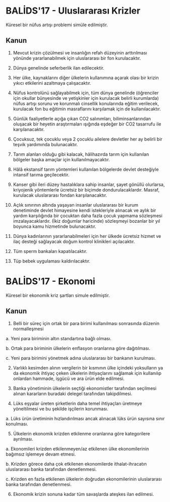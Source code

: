 # BALİDS'17 - Uluslararası Krizler
 
Küresel bir nüfus artışı problemi simüle edilmiştir.

## Kanun

1. Mevcut krizin çözülmesi ve insanlığın refah düzeyinin arttırılması yönünde yararlanabilmek için uluslararası bir fon kurulacaktır.

1. Dünya genelinde seferberlik ilan edilecektir.

1. Her ülke, kaynaklarını diğer ülkelerin kullanımına açarak olası bir krizin yıkıcı etkilerini azaltmaya çalışacaktır.

1. Nüfus kontrolünü sağlayabilmek için, tüm dünya genelinde (öğrenciler için okullar bünyesinde ve yetişkinler için kurulacak belirli kurumlarda) nüfus artışı sorunu ve korunmalı cinsellik konularında eğitim verilecek, kurulacak fon bu eğitimin masraflarını karşılamak için de kullanılacaktır.

1. Günlük faaliyetlerle açığa çıkan CO2 salınımları, biliminsanlarından oluşacak bir heyetin araştırmaları ışığında eşdeğer bir CO2 tasarrufu ile karşılanacaktır.

1. Çocuksuz, tek çocuklu veya 2 çocuklu ailelere devletler her ay belirli bir teşvik yardımında bulunacaktır.

1. Tarım alanları olduğu gibi kalacak, hâlihazırda tarım için kullanılan bölgeler başka amaçlar için kullanılmayacaktır.

1. Hâlâ ekstansif tarım yöntemleri kullanılan bölgelerde devlet desteğiyle intansif tarıma geçilecektir.

1. Kanser gibi ileri düzey hastalıklara sahip insanlar, şayet gönüllü olurlarsa, kriyojenik yöntemlerle ücretsiz bir biçimde dondurulacaklardır. Masraf, kurulacak uluslararası fondan karşılanacaktır.

1. Açlık sınırının altında yaşayan insanlar uluslararası bir kurum denetiminde devlet himayesine kendi istekleriyle alınacak ve aylık bir yardım karşılığında bir çocuktan daha fazla çocuk yapmama sözleşmesi imzalayacaklardır. (İkiz doğumlar haricinde) sözleşmeyi bozanlar bir yıl boyunca kamu hizmetinde bulunacaktır.

1. Dünya kadınlarının yararlanabilmeleri için her ülkede ücretsiz hizmet ve ilaç desteği sağlayacak doğum kontrol klinikleri açılacaktır.

1. Tüm sperm bankaları kapatılacaktır.

1. Tüp bebek uygulaması kaldırılacaktır.

# BALİDS'17 - Ekonomi

Küresel bir ekonomik kriz şartları simule edilmiştir.

## Kanun

1. Belli bir süreç için ortak bir para birimi kullanılması sonrasında düzenin normalleşmesi

  a. Yeni para biriminin altın standartına bağlı olması.

  b. Ortak para biriminin ülkelerin enflasyon oranlarına göre dağıtılması.

  c. Yeni para birimini yönetmek adına uluslararası bir bankanın kurulması.

2. Varlıklı kesimden alının vergilerin bir kısmının ülke içindeki yoksulların ya da ekonomik ihtiyaç çeken ülkelerin ihtiyaçlarını sağlamak için kullanılıp onlardan hammade, işgücü ve ara ürün elde edilmesi.

3. Banka yönetiminin ülkelerin seçtiği ekonomistler tarafından seçilmesi alınan kararların buradaki delegel tarafından takipdilmesi.

4. Lüks eşyalar üreten şirketlerin daha temel ihtiyaçları üretmeye yöneltilmesi ve bu şekilde işçilerin korunması.

  a. Lüks ürün üretiminin hızlandırılması ancak alınacak lüks ürün sayısına sınır konulması.

5. Ülkelerin ekonomik krizden etkilenme oranlarına göre kategorilere ayrılması.

  a. Ekonomileri krizden etkilenmeyen/az etkilenen ülke ekonomilerinin bağımsız işlemeye devam etmesi.

  b. Krizden görece daha çok etkilenen ekonomilerde ithalat-ihracatın uluslararası banka tarafından denetlenmesi.

  c. Krizden en fazla etkilenen ülkelerin doğrudan ekonomilerinin uluslararası banka tarafından denetlenmesi.

6. Ekonomik krizin sonuna kadar tüm savaşlarda ateşkes ilan edilmesi.
